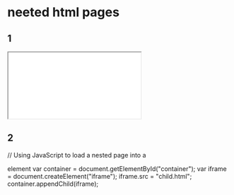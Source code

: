 # neeted html pages

## 1 
<iframe src="child.html"></iframe>

## 2
// Using JavaScript to load a nested page into a <div> element
var container = document.getElementById("container");
var iframe = document.createElement("iframe");
iframe.src = "child.html";
container.appendChild(iframe);

